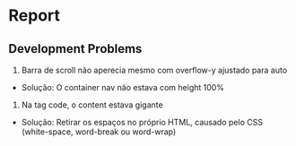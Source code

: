 # Report

## Development Problems

1. Barra de scroll não aperecia mesmo com overflow-y ajustado para auto
- Solução: O container nav não estava com height 100% 

1. Na tag code, o content estava gigante
- Solução: Retirar os espaços no próprio HTML, causado pelo CSS (white-space, word-break ou word-wrap) 